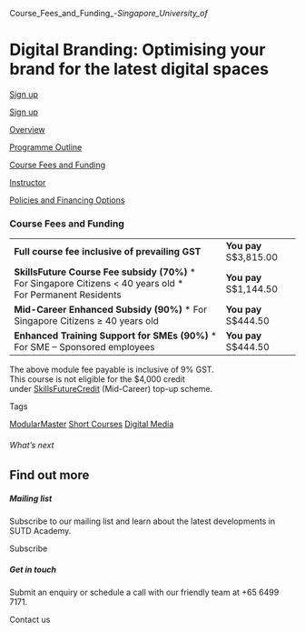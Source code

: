 Course_Fees_and_Funding_-_Singapore_University_of_



Digital Branding: Optimising your brand for the latest digital spaces
=====================================================================

[Sign up](/admissions/academy/short-courses/short-courses-registration/?coursename=digital-branding-optimising-your-brand-for-the-latest-digital-spaces&coursedate=20250701-20250805)

[Sign up](/admissions/academy/short-courses/short-courses-registration/?coursename=digital-branding-optimising-your-brand-for-the-latest-digital-spaces&coursedate=20250701-20250805)

[Overview](/course/digital-branding-optimising-your-brand-for-the-latest-digital-spaces/#tabs)

[Programme Outline](/course/digital-branding-optimising-your-brand-for-the-latest-digital-spaces/programme-outline/#tabs)

[Course Fees and Funding](/course/digital-branding-optimising-your-brand-for-the-latest-digital-spaces/course-fees-and-funding/#tabs)

[Instructor](/course/digital-branding-optimising-your-brand-for-the-latest-digital-spaces/instructor/#tabs)

[Policies and Financing Options](/course/digital-branding-optimising-your-brand-for-the-latest-digital-spaces/policies-and-financing-options/#tabs)

### Course Fees and Funding

|  |  |
| --- | --- |
| **Full course fee inclusive of prevailing GST** | **You pay**  S$3,815.00 |
| **SkillsFuture Course Fee subsidy (70%)**  * For Singapore Citizens < 40 years old * For Permanent Residents | **You pay**  S$1,144.50 |
| **Mid-Career Enhanced Subsidy (90%)**  * For Singapore Citizens ≥ 40 years old | **You pay**  S$444.50 |
| **Enhanced Training Support for SMEs (90%)**  * For SME – Sponsored employees | **You pay**  S$444.50 |

The above module fee payable is inclusive of 9% GST.  
This course is not eligible for the $4,000 credit under [SkillsFuture](http://www.skillsfuture.gov.sg/credit)[Credit](http://www.skillsfuture.gov.sg/credit) (Mid-Career) top-up scheme.

Tags

[ModularMaster](/admissions/academy/courses-and-modules/?academy-type-course=792)
[Short Courses](/admissions/academy/courses-and-modules/?academy-type-course=780)
[Digital Media](/admissions/academy/courses-and-modules/?discipline=1711)

###### What’s next

Find out more
-------------

##### Mailing list

Subscribe to our mailing list and learn about the latest developments in SUTD Academy.

Subscribe

##### Get in touch

Submit an enquiry or schedule a call with our friendly team at +65 6499 7171.

Contact us

